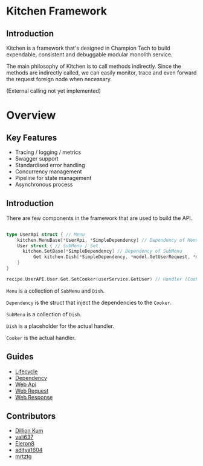 # Kitchen Framework

## Introduction

Kitchen is a framework that's designed in Champion Tech to build expendable, consistent and debuggable modular monolith service.

The main philosophy of Kitchen is to call methods indirectly. Since the methods are indirectly called, we can easily monitor, trace and even forward the request foreign node when necessary.

(External calling not yet implemented)

# Overview

## Key Features


- Tracing / logging / metrics
- Swagger support
- Standardised error handling
- Concurrency management
- Pipeline for state management
- Asynchronous process

## Introduction

There are few components in the framework that are used to build the API.

```go

type UserApi struct { // Menu
	kitchen.MenuBase[*UserApi, *SimpleDependency] // Dependency of Menu
	User struct { // SubMenu / Set
      kitchen.SetBase[*SimpleDependency] // Dependency of SubMenu
		  Get kitchen.Dish[*SimpleDependency, *model.GetUserRequest, *model.GetUserResponse] // Placeholder (Dish)
	}
}

recipe.UserAPI.User.Get.SetCooker(userService.GetUser) // Handler (Cooker)

```

`Menu` is a collection of `SubMenu` and `Dish`.

`Dependency` is the struct that inject the dependencies to the `Cooker`.

`SubMenu` is a collection of `Dish`.

`Dish` is a placeholder for the actual handler.

`Cooker` is the actual handler.

## Guides

  - [Lifecycle](./docs/guide/lifecycle.md)
  - [Dependency](./docs/guide/dependency.md)
  - [Web Api](./docs/guide/create_get_api.md)
  - [Web Request](./docs/guide/request.md)
  - [Web Response](./docs/guide/response.md)

## Contributors
- [Dillion Kum](https://github.com/dkishere)
- [vali637](https://github.com/vali637)
- [Eleron8](https://github.com/Eleron8)
- [aditya1604](https://github.com/aditya1604)
- [mrtztg](https://github.com/mrtztg)
